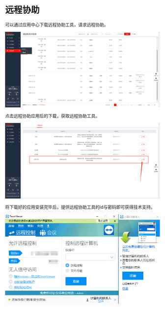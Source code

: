 # 远程协助

可以通过应用中心下载远程协助工具，请求远程协助。

![&#x901A;&#x8FC7;&#x4E0B;&#x8F7D;&#x5E94;&#x7528;&#xFF0C;&#x8FDB;&#x5165;&#x5E94;&#x7528;&#x4E0B;&#x8F7D;&#x9875;&#x9762;](../../.gitbook/assets/image%20%2821%29.png)

  
点击远程协助应用后的下载，获取远程协助工具。

![&#x70B9;&#x51FB;&#x4E0B;&#x8F7D;](../../.gitbook/assets/image%20%28482%29.png)

  
将下载好的应用安装完毕后，提供远程协助工具的id与密码即可获得技术支持。

![&#x63D0;&#x4F9B;&#x8FDC;&#x7A0B;&#x7684;ID&#x548C;&#x5BC6;&#x7801;](../../.gitbook/assets/image%20%28439%29.png)

